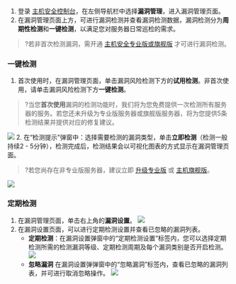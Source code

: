 1. 登录 [主机安全控制台](https://console.cloud.tencent.com/cwp/app-vul)，在左侧导航栏中选择**漏洞管理**，进入漏洞管理页面。
2. 在漏洞管理页面上方，可进行漏洞检测并查看漏洞检测数据，漏洞检测分为**周期性检测**和**一键检测**，以满足您对服务器日常巡检的需求。
>?若非首次检测漏洞，需开通 [主机安全专业版或旗舰版](https://buy.cloud.tencent.com/yunjing?ADTAG=cwp.buy.pro.vulManage) 才可进行漏洞检测。

### 一键检测
1. 首次使用时，在漏洞管理页面，单击漏洞风险检测下方的**试用检测**。非首次使用，请单击漏洞风险检测下方**一键检测**。
>?当您**首次使用**漏洞的检测功能时，我们将为您免费提供一次检测所有服务器的服务。若您还未升级为专业版服务器或旗舰版服务器，将为您提供5条检测结果并提供对应的修复建议。
>
![](https://qcloudimg.tencent-cloud.cn/raw/e4bcb54e24c0d6a3b18a298b1ab4b3f9.png)
2. 在“检测提示”弹窗中：选择需要检测的漏洞类型，单击**立即检测**（检测一般持续2 - 5分钟），检测完成后，检测结果会以可视化图表的方式显示在漏洞管理页面。
>?若您尚存在非专业版服务器，建议立即 [升级专业版](https://buy.cloud.tencent.com/yunjing?ADTAG=cwp.buy.pro.vulManage) 或 [主机旗舰版](https://console.cloud.tencent.com/cwp/app-vul)。
>
![](https://qcloudimg.tencent-cloud.cn/raw/2e6d49c23b8901c6e324bc630ed09cec.png)

### 定期检测
1. 在漏洞管理页面，单击右上角的**漏洞设置**。
![](https://qcloudimg.tencent-cloud.cn/raw/20965dfaa6eb768701376a0f188ce80a.png)
2. 在漏洞设置页面，可以进行定期检测设置并查看已忽略的漏洞列表。
	  - **定期检测**：在漏洞设置弹窗中的“定期检测设置”标签内，您可以选择定期检测所需的检测漏洞等级、定期检测周期及每个漏洞类别是否开启检测。
	![](https://qcloudimg.tencent-cloud.cn/raw/5dcf6d6767bd902eeb96522218d5a22f.png)
		[](id:hltdgl)
      - **忽略漏洞**
 在漏洞设置弹弹窗中的“忽略漏洞”标签内，查看已忽略的漏洞列表，并可进行取消忽略操作。
![](https://qcloudimg.tencent-cloud.cn/raw/79ed4fa46e83b8e23810a03deb7e2ad8.png)
			

